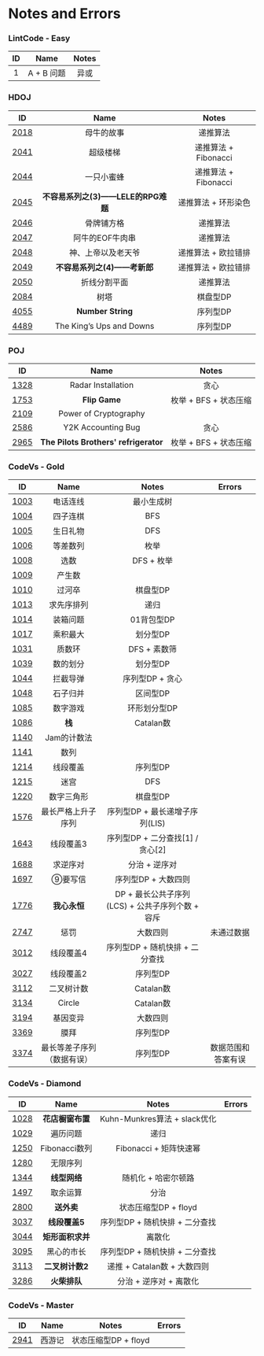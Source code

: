 # Notes and Errors

### LintCode - Easy

|  ID  |   Name   | Notes |
| :--: | :------: | :---: |
|  1   | A + B 问题 |  异或   |

### HDOJ

|                    ID                    |           Name            |       Notes       |
| :--------------------------------------: | :-----------------------: | :---------------: |
| [2018](http://acm.hdu.edu.cn/showproblem.php?pid=2018) |           母牛的故事           |       递推算法        |
| [2041](http://acm.hdu.edu.cn/showproblem.php?pid=2041) |           超级楼梯            | 递推算法 +  Fibonacci |
| [2044](http://acm.hdu.edu.cn/showproblem.php?pid=2044) |           一只小蜜蜂           | 递推算法 +  Fibonacci |
| [2045](http://acm.hdu.edu.cn/showproblem.php?pid=2045) | **不容易系列之(3)——LELE的RPG难题** |    递推算法 + 环形染色    |
| [2046](http://acm.hdu.edu.cn/showproblem.php?pid=2046) |           骨牌铺方格           |       递推算法        |
| [2047](http://acm.hdu.edu.cn/showproblem.php?pid=2047) |         阿牛的EOF牛肉串         |       递推算法        |
| [2048](http://acm.hdu.edu.cn/showproblem.php?pid=2048) |         神、上帝以及老天爷         |    递推算法 + 欧拉错排    |
| [2049](http://acm.hdu.edu.cn/showproblem.php?pid=2049) |    **不容易系列之(4)——考新郎**     |    递推算法 + 欧拉错排    |
| [2050](http://acm.hdu.edu.cn/showproblem.php?pid=2050) |          折线分割平面           |       递推算法        |
| [2084](http://acm.hdu.edu.cn/showproblem.php?pid=2084) |            树塔             |       棋盘型DP       |
| [4055](http://acm.hdu.edu.cn/showproblem.php?pid=4055) |     **Number String**     |       序列型DP       |
| [4489](http://acm.hdu.edu.cn/showproblem.php?pid=4489) | The King’s Ups and Downs  |       序列型DP       |

### POJ

|                   ID                   |                 Name                  |      Notes      |
| :------------------------------------: | :-----------------------------------: | :-------------: |
| [1328](http://poj.org/problem?id=1328) |          Radar Installation           |       贪心        |
| [1753](http://poj.org/problem?id=1753) |             **Flip Game**             | 枚举 + BFS + 状态压缩 |
| [2109](http://poj.org/problem?id=2109) |         Power of Cryptography         |                 |
| [2586](http://poj.org/problem?id=2586) |          Y2K Accounting Bug           |       贪心        |
| [2965](http://poj.org/problem?id=2965) | **The Pilots Brothers' refrigerator** | 枚举 + BFS + 状态压缩 |

### CodeVs - Gold

|                   ID                   |     Name      |               Notes                |  Errors   |
| :------------------------------------: | :-----------: | :--------------------------------: | :-------: |
| [1003](http://codevs.cn/problem/1003/) |     电话连线      |               最小生成树                |           |
| [1004](http://codevs.cn/problem/1004/) |     四子连棋      |                BFS                 |           |
| [1005](http://codevs.cn/problem/1005/) |     生日礼物      |                DFS                 |           |
| [1006](http://codevs.cn/problem/1006/) |     等差数列      |                 枚举                 |           |
| [1008](http://codevs.cn/problem/1008/) |      选数       |              DFS + 枚举              |           |
| [1009](http://codevs.cn/problem/1009/) |      产生数      |                                    |           |
| [1010](http://codevs.cn/problem/1010/) |      过河卒      |               棋盘型DP                |           |
| [1013](http://codevs.cn/problem/1013/) |     求先序排列     |                 递归                 |           |
| [1014](http://codevs.cn/problem/1014/) |     装箱问题      |              01背包型DP               |           |
| [1017](http://codevs.cn/problem/1017/) |     乘积最大      |               划分型DP                |           |
| [1031](http://codevs.cn/problem/1031/) |      质数环      |             DFS + 素数筛              |           |
| [1039](http://codevs.cn/problem/1039/) |     数的划分      |               划分型DP                |           |
| [1044](http://codevs.cn/problem/1044/) |     拦截导弹      |             序列型DP + 贪心             |           |
| [1048](http://codevs.cn/problem/1048/) |     石子归并      |               区间型DP                |           |
| [1085](http://codevs.cn/problem/1085/) |     数字游戏      |              环形划分型DP               |           |
| [1086](http://codevs.cn/problem/1086/) |     **栈**     |              Catalan数              |           |
| [1140](http://codevs.cn/problem/1140/) |    Jam的计数法    |                                    |           |
| [1141](http://codevs.cn/problem/1141/) |      数列       |                                    |           |
| [1214](http://codevs.cn/problem/1214/) |     线段覆盖      |               序列型DP                |           |
| [1215](http://codevs.cn/problem/1215/) |      迷宫       |                DFS                 |           |
| [1220](http://codevs.cn/problem/1220/) |     数字三角形     |               棋盘型DP                |           |
| [1576](http://codevs.cn/problem/1576/) |   最长严格上升子序列   |        序列型DP + 最长递增子序列(LIS)        |           |
| [1643](http://codevs.cn/problem/1643/) |     线段覆盖3     |      序列型DP + 二分查找[1] / 贪心[2]       |           |
| [1688](http://codevs.cn/problem/1688/) |     求逆序对      |              分治 + 逆序对              |           |
| [1697](http://codevs.cn/problem/1697/) |     ⑨要写信      |            序列型DP + 大数四则            |           |
| [1776](http://codevs.cn/problem/1776/) |   **我心永恒**    | DP +  最长公共子序列(LCS) +  公共子序列个数 + 容斥 |           |
| [2747](http://codevs.cn/problem/2747/) |      惩罚       |                大数四则                |   未通过数据   |
| [3012](http://codevs.cn/problem/3012/) |     线段覆盖4     |        序列型DP + 随机快排 + 二分查找         |           |
| [3027](http://codevs.cn/problem/3027/) |     线段覆盖2     |               序列型DP                |           |
| [3112](http://codevs.cn/problem/3112/) |     二叉树计数     |              Catalan数              |           |
| [3134](http://codevs.cn/problem/3134/) |    Circle     |              Catalan数              |           |
| [3194](http://codevs.cn/problem/3194/) |     基因变异      |                大数四则                |           |
| [3369](http://codevs.cn/problem/3369/) |      膜拜       |               序列型DP                |           |
| [3374](http://codevs.cn/problem/3374/) | 最长等差子序列（数据有误） |               序列型DP                | 数据范围和答案有误 |

### CodeVs - Diamond

|                   ID                   |    Name     |          Notes           | Errors |
| :------------------------------------: | :---------: | :----------------------: | :----: |
| [1028](http://codevs.cn/problem/1028/) | **花店橱窗布置**  | Kuhn-Munkres算法 + slack优化 |        |
| [1029](http://codevs.cn/problem/1029/) |    遍历问题     |            递归            |        |
| [1250](http://codevs.cn/problem/1250/) | Fibonacci数列 |    Fibonacci + 矩阵快速幂     |        |
| [1280](http://codevs.cn/problem/1280/) |    无限序列     |                          |        |
| [1344](http://codevs.cn/problem/1344/) |  **线型网络**   |       随机化 + 哈密尔顿路        |        |
| [1497](http://codevs.cn/problem/1497/) |    取余运算     |            分治            |        |
| [2800](http://codevs.cn/problem/2800/) |   **送外卖**   |     状态压缩型DP + floyd      |        |
| [3037](http://codevs.cn/problem/3037/) |  **线段覆盖5**  |   序列型DP + 随机快排 + 二分查找    |        |
| [3044](http://codevs.cn/problem/3044/) | **矩形面积求并**  |           离散化            |        |
| [3095](http://codevs.cn/problem/3095/) |    黑心的市长    |   序列型DP + 随机快排 + 二分查找    |        |
| [3113](http://codevs.cn/problem/3113/) | **二叉树计数2**  |   递推 + Catalan数 + 大数四则   |        |
| [3286](http://codevs.cn/problem/3286/) |  **火柴排队**   |      分治 + 逆序对 + 离散化      |        |

### CodeVs - Master

|                   ID                   | Name |      Notes      | Errors |
| :------------------------------------: | :--: | :-------------: | :----: |
| [2941](http://codevs.cn/problem/2941/) | 西游记  | 状态压缩型DP + floyd |        |